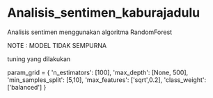 # Analisis_sentimen_kaburajadulu
Analisis sentimen menggunakan algoritma RandomForest

NOTE : MODEL TIDAK SEMPURNA

tuning yang dilakukan

param_grid = {
    'n_estimators': [100],
    'max_depth': [None, 500],
    'min_samples_split': [5,10],
    'max_features': ['sqrt',0.2],
    'class_weight': ['balanced']
}
